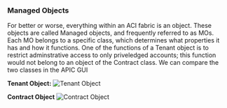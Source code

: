 ### Managed Objects
For better or worse, everything within an ACI fabric is an object. These objects are called Managed objects, and frequently referred to as MOs. Each MO belongs to a specific class, which determines what properties it has and how it functions. One of the functions of a Tenant object is to restrict adminstrative access to only priveledged accounts; this function would not belong to an object of the Contract class. We can compare the two classes in the APIC GUI

**Tenant Object:**
![Tenant Object](/posts/files/intro-to-aci_programmability-options/assets/images/tenant_object_in_gui.png)

**Contract Object**
![Contract Object](/posts/files/intro-to-aci_programmability-options/assets/images/contract_object_in_gui.png)